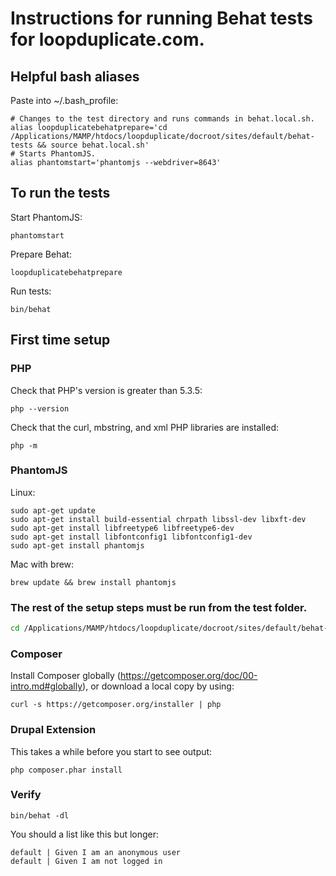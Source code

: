 # Instructions for running Behat tests for loopduplicate.com.

## Helpful bash aliases

Paste into ~/.bash_profile:
```
# Changes to the test directory and runs commands in behat.local.sh.
alias loopduplicatebehatprepare='cd /Applications/MAMP/htdocs/loopduplicate/docroot/sites/default/behat-tests && source behat.local.sh'
# Starts PhantomJS.
alias phantomstart='phantomjs --webdriver=8643'
```

## To run the tests

Start PhantomJS:

```shell
phantomstart
```

Prepare Behat:

```shell
loopduplicatebehatprepare
```

Run tests:

```shell
bin/behat
```

## First time setup

### PHP

Check that PHP's version is greater than 5.3.5:

```shell
php --version
```

Check that the curl, mbstring, and xml PHP libraries are installed:

```shell
php -m
```

### PhantomJS

Linux:

```shell
sudo apt-get update
sudo apt-get install build-essential chrpath libssl-dev libxft-dev
sudo apt-get install libfreetype6 libfreetype6-dev
sudo apt-get install libfontconfig1 libfontconfig1-dev
sudo apt-get install phantomjs
```

Mac with brew:

```shell
brew update && brew install phantomjs
```

### The rest of the setup steps must be run from the test folder.

```bash
cd /Applications/MAMP/htdocs/loopduplicate/docroot/sites/default/behat-tests
```

### Composer

Install Composer globally (https://getcomposer.org/doc/00-intro.md#globally),
or download a local copy by using:

```shell
curl -s https://getcomposer.org/installer | php
```

### Drupal Extension

This takes a while before you start to see output:

```shell
php composer.phar install
```

### Verify

```shell
bin/behat -dl
```

You should a list like this but longer:

```behat
default | Given I am an anonymous user
default | Given I am not logged in
```
